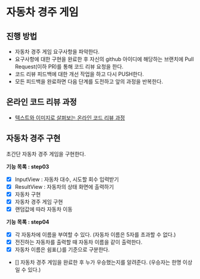 # 자동차 경주 게임
## 진행 방법
* 자동차 경주 게임 요구사항을 파악한다.
* 요구사항에 대한 구현을 완료한 후 자신의 github 아이디에 해당하는 브랜치에 Pull Request(이하 PR)를 통해 코드 리뷰 요청을 한다.
* 코드 리뷰 피드백에 대한 개선 작업을 하고 다시 PUSH한다.
* 모든 피드백을 완료하면 다음 단계를 도전하고 앞의 과정을 반복한다.

## 온라인 코드 리뷰 과정
* [텍스트와 이미지로 살펴보는 온라인 코드 리뷰 과정](https://github.com/next-step/nextstep-docs/tree/master/codereview)

## 자동차 경주 구현 
초간단 자동차 경주 게임을 구현한다.

**기능 목록 : step03**
- [x] InputView : 자동차 대수, 시도할 회수 입력받기
- [x] ResultView : 자동차의 상태 화면에 출력하기
- [x] 자동차 구현
- [x] 자동차 경주 게임 구현
- [x] 랜덤값에 따라 자동차 이동 

**기능 목록 : step04**
- [x] 각 자동차에 이름을 부여할 수 있다. (자동차 이름은 5자를 초과할 수 없다.)
- [x] 전진하는 자동차를 출력할 때 자동차 이름을 같이 출력한다.
- [x] 자동차 이름은 쉼표(,)를 기준으로 구분한다.
- [] 자동차 경주 게임을 완료한 후 누가 우승했는지를 알려준다. (우승자는 한명 이상일 수 있다.)
